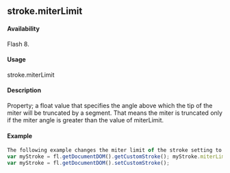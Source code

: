 ## stroke.miterLimit

#### Availability

Flash 8.

#### Usage

stroke.miterLimit

#### Description

Property; a float value that specifies the angle above which the tip of the miter will be truncated by a segment. That means the miter is truncated only if the miter angle is greater than the value of miterLimit.

#### Example

```javascript
The following example changes the miter limit of the stroke setting to 3. If the miter angle is greater than 3, the miter is truncated.
var myStroke = fl.getDocumentDOM().getCustomStroke(); myStroke.miterLimit = 3;
var myStroke = fl.getDocumentDOM().setCustomStroke();

```